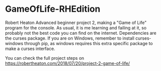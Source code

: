 # GameOfLife-RHEdition
Robert Heaton Advanced beginner project 2, making a "Game of Life" program for the console. As usual, it is me learning and failing at it, so probably not the best code you can find on the internet. Dependencies are the curses package. If you are on Windows, remember to install curses-windows through pip, as windows requires this extra specific package to make a curses interface.

You can check the full project steps on https://robertheaton.com/2018/07/20/project-2-game-of-life/
